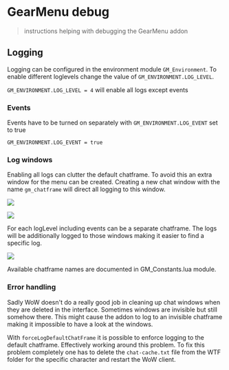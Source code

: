 # GearMenu debug

> instructions helping with debugging the GearMenu addon

## Logging

Logging can be configured in the environment module `GM_Environment`. To enable different loglevels change the value of `GM_ENVIRONMENT.LOG_LEVEL`.

`GM_ENVIRONMENT.LOG_LEVEL = 4` will enable all logs except events

### Events

Events have to be turned on separately with  `GM_ENVIRONMENT.LOG_EVENT` set to true

`GM_ENVIRONMENT.LOG_EVENT = true`

### Log windows

Enabling all logs can clutter the default chatframe. To avoid this an extra window for the menu can be created. Creating a new chat window with the name `gm_chatframe` will direct all logging to this window.

![](/Docs/gm_create_addon_chatframe.gif)

![](/Docs/gm_addon_chatframe.gif)

For each logLevel including events can be a separate chatframe. The logs will be additionally logged to those windows making it easier to find a specific log.

![](/Docs/gm_event_log_chatframe.gif)

Available chatframe names are documented in GM_Constants.lua module.

### Error handling

Sadly WoW doesn't do a really good job in cleaning up chat windows when they are deleted in the interface. Sometimes windows are invisible but still somehow there. This might cause the addon to log to an invisible chatframe making it impossible to have a look at the windows.

With `forceLogDefaultChatFrame` it is possible to enforce logging to the default chatframe. Effectively working around this problem. To fix this problem completely one has to delete the `chat-cache.txt` file from the WTF folder for the specific character and restart the WoW client.
